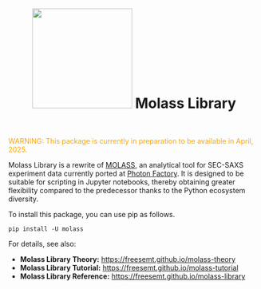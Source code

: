 <h1 align="center">
<img src="https://freesemt.github.io/molass-library/_static/molamola.png" width="200"> Molass Library
</h1><br>

<font color="orange">WARNING: This package is currently in preparation to be available in April, 2025.</font>

Molass Library is a rewrite of [MOLASS](https://www.jstage.jst.go.jp/article/biophysico/20/1/20_e200001/_article), an analytical tool for SEC-SAXS experiment data currently ported at [Photon Factory](https://pfwww.kek.jp/saxs/MOLASS.html). It is designed to be suitable for scripting in Jupyter notebooks, thereby obtaining greater flexibility compared to the predecessor thanks to the Python ecosystem diversity.

To install this package, you can use pip as follows.

```
pip install -U molass
```

For details, see also:

- **Molass Library Theory:** https://freesemt.github.io/molass-theory
- **Molass Library Tutorial:** https://freesemt.github.io/molass-tutorial
- **Molass Library Reference:** https://freesemt.github.io/molass-library